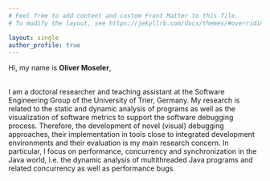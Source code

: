 ```yaml
---
# Feel free to add content and custom Front Matter to this file.
# To modify the layout, see https://jekyllrb.com/docs/themes/#overriding-theme-defaults

layout: single 
author_profile: true
---
```




Hi, my name is <b>Oliver Moseler</b>,<br/>
<br/>

I am a doctoral researcher and teaching assistant at the Software Engineering Group of the University of Trier, Germany. My research is related to the static and dynamic analysis of programs as well as the visualization of software metrics to support the software debugging process.
Therefore, the development of novel (visual) debugging approaches, their implementation in tools close to integrated development environments and their evaluation is my main research concern. In particular, I focus on performance, concurrency and synchronization in the Java world, i.e. the dynamic analysis of multithreaded Java programs and related concurrency as well as performance bugs.



